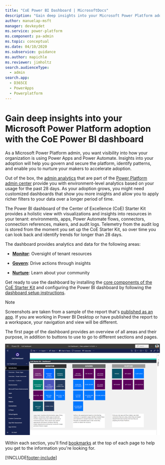 ```yaml
---
title: "CoE Power BI Dashboard | MicrosoftDocs"
description: "Gain deep insights into your Microsoft Power Platform adoption with the CoE Power BI dashboard"
author: manuelap-msft
manager: devkeydet
ms.service: power-platform
ms.component: pa-admin
ms.topic: conceptual
ms.date: 04/10/2020
ms.subservice: guidance
ms.author: mapichle
ms.reviewer: jimholtz
search.audienceType: 
  - admin
search.app: 
  - D365CE
  - PowerApps
  - Powerplatform
---
```

# Gain deep insights into your Microsoft Power Platform adoption with the CoE Power BI dashboard

As a Microsoft Power Platform admin, you want visibility into how your organization is using Power Apps and Power Automate. Insights into your adoption will help you govern and secure the platform, identify patterns, and enable you to nurture your makers to accelerate adoption.

Out of the box, the [admin analytics](../../admin/analytics-powerapps.md) that are part of the [Power Platform admin center](https://aka.ms/ppac) provide you with environment-level analytics based on your usage for the past 28 days. As your adoption grows, you might need customized dashboards that show you more insights and allow you to apply richer filters to your data over a longer period of time.

The Power BI dashboard of the Center of Excellence (CoE) Starter Kit provides a holistic view with visualizations and insights into resources in your tenant: environments, apps, Power Automate flows, connectors, connection references, makers, and audit logs. Telemetry from the audit log is stored from the moment you set up the CoE Starter Kit, so over time you can look back and identify trends for longer than 28 days.

The dashboard provides analytics and data for the following areas:

- [**Monitor**](power-bi-monitor.md): Oversight of tenant resources

- [**Govern**](power-bi-govern.md): Drive actions through insights

- [**Nurture**](power-bi-nurture.md): Learn about your community

Get ready to use the dashboard by installing the [core components of the CoE Starter Kit](setup-core-components.md) and configuring the Power BI dashboard by following the [dashboard setup instructions](setup-powerbi.md).

>[!NOTE]
>Screenshots are taken from a sample of the report that's [published as an app](/power-bi/collaborate-share/service-create-distribute-apps). If you are working in Power BI Desktop or have published the report to a workspace, your navigation and view will be different.

The first page of the dashboard provides an overview of all areas and their purpose, in addition to buttons to use to go to different sections and pages.

![Power BI dashboard overview](media/pb-1.png "Power BI dashboard overview")

Within each section, you'll find [bookmarks](/power-bi/desktop-bookmarks) at the top of each page to help you get to the information you're looking for.


[!INCLUDE[footer-include](../../includes/footer-banner.md)]
